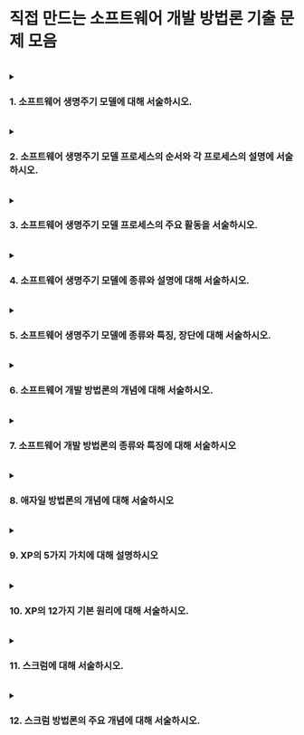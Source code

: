 # 직접 만드는 소프트웨어 개발 방법론 기출 문제 모음

<br>

<details>
  <summary><h3>1. 소프트웨어 생명주기 모델에 대해 서술하시오.</h3></summary>
  
소프트웨어 생명주기는 시스템의 요구분석부터 유지보수까지 전 공정을 체계화한 절차를 말한다.

</details>

<br>

<details>
  <summary><h3>2. 소프트웨어 생명주기 모델 프로세스의 순서와 각 프로세스의 설명에 서술하시오.</h3></summary>
  
1. 요구사항 분석 : 새로운 제품이나 변경된 제품에 부합하는 요구와 조건을 결정하는 단계로, 소프트웨어 사용자와 함께 개발할 소프트웨어의 기능, 제약 조건, 목표 등을 정의하는 단계임
2. 설계 : 시스템 명세 단계에서 정의한 기능을 실제 수행할 수 있도록 수행 방법을 논리적으로 결정하는 단계
3. 구현 : 설계 단계에서 논리적으로 결정한 문제 해결 방법 등 내용 관련 실제 프로그램을 작성하는 단계로, 언어 선택, 기법, 스타일, 순서 등을 결정하는 단계임
4. 테스트 : 시스템이 정해진 요구를 만족하는지, 예상과 실제 결과가 어떤 차이를 보여주는지 검사하고 평가하는 단계
5. 유지보수 : 시스템이 인수되고 설치된 후 일어나는 모든 활동

</details>

<br>

<details>
  <summary><h3>3. 소프트웨어 생명주기 모델 프로세스의 주요 활동을 서술하시오.</h3></summary>
  
1. 요구사항 분석 : 기능 요구사항, 비기능 요구사항
2. 설계 : 시스템 구조 설계, 프로그램 설계, 사용자 인터페이스 설계
3. 구현 : 인터페이스 개발, 자료 구조 개발, 오류 처리
4. 테스트 : 단위 테스트, 통합 테스트, 시스템 테스트, 인수 테스트
5. 유지보수 : 예방, 완전, 교정, 적응, 유지보수

</details>

<br>

<details>
  <summary><h3>4. 소프트웨어 생명주기 모델에 종류와 설명에 대해 서술하시오.</h3></summary>
  
1. 폭포수(Warterfall) 모델 : 가장 오래된 모델로, 소프트웨어 개발 시 각 단계를 확실히 마무리 지은 후 다음 단계로 넘어가는 모델
2. 프로토타이팅(Prototyping) 모델 : 고객이 요구한 주요 기능을 프로토타입으로 구현하여 고객의 피드백을 반영하여 소프트웨어를 만들어 나가는 모델
3. 나선형(Spiral) 모델 : 시스템 개발 시 위험을 최소화하기 위해 점진적으로 완벽한 시스템으로 개발해 나가는 모델  
4. 반복적(Iteration) 모델 : 사용자의 요구사항 일부분 혹은 제품 일부분을 반복적으로(병렬적 개발 후 통합) 개발하여 최종 시스템으로 완성하는 모델
  
</details>


<br>

<details>
  <summary><h3>5. 소프트웨어 생명주기 모델에 종류와 특징, 장단에 대해 서술하시오.</h3></summary>
  
  모델 : 특징 / 장점 / 단점
  
  1. 폭포수 모델 : 순차적 접근 / 이해가 용이, 관리가 편리 / 요구사항 변경이 어려움
  2. 프로토타이핑 모델 : 프로토타입 개발 / 요구분석 용이, 타당성 검증 가능 / 프로토타입 폐기에 따른 비용 증가
  3. 나선형 모델 : 위험 분석, 반복 개발 / 위험성 감소와 변경에 유연한 대체 / 단계 반복에 따른 관리 어려움
  4. 반복적 모델 : 증분방식으로 병행 개발 / 병행 개발로 인한 일정 단축 / 병행 개발에 따른 비용 증가
  
</details>



<br>

<details>
  <summary><h3>6. 소프트웨어 개발 방법론의 개념에 대해 서술하시오.</h3></summary>

소프트웨어 개발 전 과정에 지속적으로 적용할 수 있는 방법, 절차, 기법으로 개발의 시작부터 시스템을 사용하지 않는 과정까지의 전 과정을 형상화한 방법론을 말함
  
</details>



<br>

<details>
  <summary><h3>7. 소프트웨어 개발 방법론의 종류와 특징에 대해 서술하시오</h3></summary>

1. 구조적(Structured) 방법론 : 전체 시스템을 기능에 따라 나누어 개발하고 이를 통합하는 분할과 정복 접근 방식의 방법론
2. 정보공학(Information Engineering) 방법론 : 정보시스템 개발에 필요한 관리 절차와 작업 기반을 쳬게화한 방법론
3. 객체 지향(Object-Oriented) 방법론 : '객체'라는 기본 단위로 시스템을 분석 및 설계하는 방법론
4. 컴포넌트(Copmonent) 방법론 : 소프트웨어를 구성하는 컴포넌트를 조립해서 하나의 새로운 응용 프로그램을 작성하는 방법론
5. 애자일(Agile) 방법론 : 절차보다는 사람이 중심이 되어 변화에 유연하고 신속하게 적응하면서 효율적으로 시스템을 개발할 수 있는 신속 적응적 경량 개발 방법론
6. 제품 계열(Product Line) 방법론 : 특정 제품에 적용하고 싶은 공통된 기능을 정의하여 개발하는 방법론, 임베디드 소프트웨어를 작성하는데 유용
  
</details>

<br>

<details>
  <summary><h3>8. 애자일 방법론의 개념에 대해 서술하시오</h3></summary>

절차보다 사람이 중심이 되어 변화에 유연하고 신속하게 적응하면서 효율적으로 시스템을 개발할 수 있는 경량 개발 방법론
  
</details>



<br>

<details>
  <summary><h3>9. XP의 5가지 가치에 대해 설명하시오</h3></summary>

1. 용기(Courage) : 용기를 가지고 자신감 있게 개발
2. 단순성(Simplicity) : 필요한 것만 하고 그 이외는 하지 않음
3. 의사소통(Communication) : 개발자, 관리자, 고객 간의 원활한 소통
4. 피드백(Feedback) : 의사소통에 대한 빠른 피드백
5. 존중(Respect) : 팀원 간의 상호 존중
  
</details>


<br>

<details>
  <summary><h3>10. XP의 12가지 기본 원리에 대해 서술하시오.</h3></summary>

1. 짝 프로그래밍(Pair Programming) : 개발자 둘이서 짝으로 코딩하는 원리
2. 공동 코드 소유(Collective Owership) : 시스템에 있는 코드는 누구든지 언제라도 수정 가능하다는 원리
3. 지속적인 통합(CI, Continuous Intergration) : 매일 여러 번씩 소프트웨어를 통합하고 빌드해야 한다는 원리
4. 계획 세우기(Planning Process) : 고객이 요구하는 비즈니스 가치를 정의하고, 개발자가 필요한 것은 무엇이며 어떤 부분에서 지연될 수 있는지를 알려주어야 한다는 원리
5. 작은 릴리즈(Small Release) : 작은 시스템을 먼저 만들고 짧은 단위로 업데이트한다는 원리
6. 메타포어(Metaphor) : 공통적인 이름 체계와 시스템 서술서를 통해 고객과 개발자 간 의사소통을 원활하게 한다는 원리
7. 간단한 디자인(Simple Design) : 현재의 요구사항에 적합한 가장 단순한 시스템을 설계한다는 원리
8. 테스트 기반 개발(Test Driven Development) : 작성해야 하는 프로그렘에 대한 테스트를 먼저 수행하고 이 테스트를 통과할 수 있도록 실제 프로그램의 코드를 작성한다는 원리
9. 리팩토링(Refactoring) : 프로그램의 기능을 바꾸지 않으면서 중복제거, 단순화 등을 위해 시스템을 재구성한다는 원리
10. 40시간 작업 : 개발자가 피곤으로 실수하지 않도록 일주일에 40시간 이상 일하지 말 것에 대한 원리
11. 고객 상주 : 개발자들의 질문에 즉각 대답해 줄 수 있는 고객을 프로젝트에 풀타임으로 상주시켜야 한다는 원리
12. 코드 표준 : 효과적인 공동 작업을 위해 모든 코드에 대한 코딩 표준을 정의해야 한다는 원리
  
</details>


<br>

<details>
  <summary><h3>11. 스크럼에 대해 서술하시오.</h3></summary>

스크럼은 매일 정해진 시간, 장소에서 짧은 시간의 개발을 하는 팀을 위한 프로젝트 관리 중심 방법론
  
</details>


<br>

<details>
  <summary><h3>12. 스크럼 방법론의 주요 개념에 대해 서술하시오.</h3></summary>

1. 백로그(Backlog) : 제품과 프로젝트에 대한 요구사항
2. 스프린트(Sprint) : 2 ~ 4주의 짧은 개발 기간으로 반복적 수행으로 개발품질 향상
3. 스크럼 미팅(Scrum Meeting) : 매일 15분 정도 미팅으로 To-Do List 계획 수립
4. 스크럼 마스터(Scrum Master) : 프로젝트 리더, 스크럼 수행 시 문제를 인지 및 해결하는 사람
5. 스프린트 회고(Sprint Retrospective) : 스프린트 주기를 되돌아보며 정해놓은 규칙 준수 여부, 개선점 등을 확인 및 기록
6. 번 다운 차트(Burn Down Chart) : 남아있는 백로그 대비 시간을 그래픽적으로 표현한 차트
  
</details>
